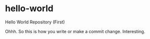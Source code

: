 # hello-world
Hello World Repository (First)

Ohhh. So this is how you write or make a commit change. Interesting.
